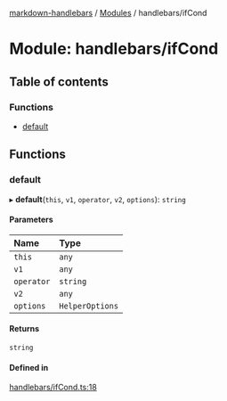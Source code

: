 [markdown-handlebars](../README.md) / [Modules](../modules.md) / handlebars/ifCond

# Module: handlebars/ifCond

## Table of contents

### Functions

- [default](handlebars_ifCond.md#default)

## Functions

### default

▸ **default**(`this`, `v1`, `operator`, `v2`, `options`): `string`

#### Parameters

| Name | Type |
| :------ | :------ |
| `this` | `any` |
| `v1` | `any` |
| `operator` | `string` |
| `v2` | `any` |
| `options` | `HelperOptions` |

#### Returns

`string`

#### Defined in

[handlebars/ifCond.ts:18](https://github.com/nationalparkservice/npmap5-plugins/blob/044451c/markdown-handlebars/src/handlebars/ifCond.ts#L18)
